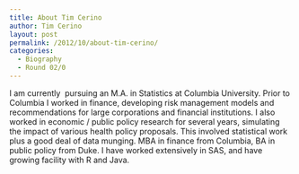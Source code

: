 ```yaml
---
title: About Tim Cerino
author: Tim Cerino
layout: post
permalink: /2012/10/about-tim-cerino/
categories:
  - Biography
  - Round 02/0
---
```

I am currently  pursuing an M.A. in Statistics at Columbia University. Prior to Columbia I worked in finance, developing risk management models and recommendations for large corporations and financial institutions. I also worked in economic / public policy research for several years, simulating the impact of various health policy proposals. This involved statistical work plus a good deal of data munging. MBA in finance from Columbia, BA in public policy from Duke. I have worked extensively in SAS, and have growing facility with R and Java.